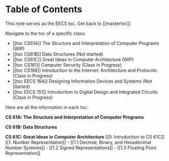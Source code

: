 # Table of Contents
This note serves as the EECS toc. Get back to [[mastertoc]]

Navigate to the toc of a specific class:
- [[toc CS61A]] The Structure and Interpretation of Computer Programs (WIP)
- [[toc CS61B]] Data Structures (Not started)
- [[toc CS61C]] Great Ideas in Computer Architecture (WIP)
- [[toc CS161]] Computer Security (Class in Progress)
- [[toc CS168]] Introduction to the Internet: Architecture and Protocols (Class in Progress)
- [[toc EECS 16A]] Designing Information Devices and Systems (Not Started)
- [[toc EECS 151]] Introduction to Digital Design and Integrated Circuits (Class in Progress)

Here are all the information in each toc:

**CS 61A: The Structure and Interpretation of Computer Programs**


**CS 61B: Data Structures**

**CS 61C: Great Ideas in Computer Architecture**
[[0. Introduction to CS 61C]]
[[1. Number Representation]]
	- [[1.1 Decmial, Binary, and Hexadecimal Number Systems]]
	- [[1.2 Signed Representations]]
	- [[1.3 Floating Point Representation]]
